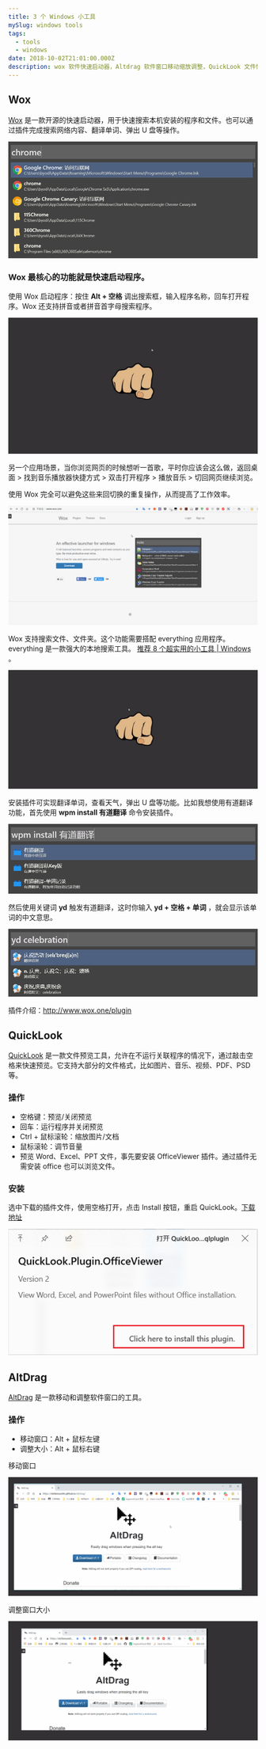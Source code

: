```yaml
---
title: 3 个 Windows 小工具
mySlug: windows tools
tags:
  - tools
  - windows
date: 2018-10-02T21:01:00.000Z
description: wox 软件快速启动器，Altdrag 软件窗口移动缩放调整，QuickLook 文件快速预览。
---
```


## Wox

[Wox](http://www.wox.one/) 是一款开源的快速启动器，用于快速搜索本机安装的程序和文件。也可以通过插件完成搜索网络内容、翻译单词、弹出 U 盘等操作。

<img src="https://raw.githubusercontent.com/byodian/logpic/master/Wox1.png"/>

### Wox 最核心的功能就是快速启动程序。

使用 Wox 启动程序：按住 **Alt + 空格** 调出搜索框，输入程序名称，回车打开程序。Wox 还支持拼音或者拼音首字母搜索程序。

<img src="https://raw.githubusercontent.com/byodian/logpic/master/wox.gif" />

另一个应用场景，当你浏览网页的时候想听一首歌，平时你应该会这么做，返回桌面 > 找到音乐播放器快捷方式 > 双击打开程序 > 播放音乐 > 切回网页继续浏览。

使用 Wox 完全可以避免这些来回切换的重复操作，从而提高了工作效率。

<img src="https://raw.githubusercontent.com/byodian/logpic/master/wox2.gif"/>

Wox 支持搜索文件、文件夹。这个功能需要搭配 everything 应用程序。everything 是一款强大的本地搜索工具。 [推荐 8 个超实用的小工具 | Windows](http://t.cn/Ehw1ogg) 。

<img src="https://raw.githubusercontent.com/byodian/logpic/master/wox3.gif"/>

安装插件可实现翻译单词，查看天气，弹出 U 盘等功能。比如我想使用有道翻译功能，首先使用 **wpm install 有道翻译** 命令安装插件。

<img src="https://raw.githubusercontent.com/byodian/logpic/master/youdao.png"/>

然后使用关键词 **yd** 触发有道翻译，这时你输入 **yd + 空格 + 单词** ，就会显示该单词的中文意思。

<img src="https://raw.githubusercontent.com/byodian/logpic/master/yd1.png">

插件介绍：<http://www.wox.one/plugin>

## QuickLook

[QuickLook](https://pooi.moe/QuickLook/?utm_source=www.appinn.com) 是一款文件预览工具，允许在不运行关联程序的情况下，通过敲击空格来快速预览。它支持大部分的文件格式，比如图片、音乐、视频、PDF、PSD 等。

### 操作

- 空格键：预览/关闭预览
- 回车：运行程序并关闭预览
- Ctrl + 鼠标滚轮：缩放图片/文档
- 鼠标滚轮：调节音量
- 预览 Word、Excel、PPT 文件，事先要安装 OfficeViewer 插件。通过插件无需安装 office 也可以浏览文件。

### 安装

选中下载的插件文件，使用空格打开，点击 Install 按钮，重启 QuickLook。[下载地址](https://github.com/QL-Win/QuickLook/wiki/Available-Plugins)   

<img src="https://raw.githubusercontent.com/byodian/logpic/master/officepllugin.png"/>

## AltDrag

[AltDrag](https://stefansundin.github.io/altdrag/) 是一款移动和调整软件窗口的工具。

### 操作

- 移动窗口：Alt + 鼠标左键
- 调整大小：Alt + 鼠标右键 

移动窗口

<img src="https://raw.githubusercontent.com/byodian/logpic/master/altdrag2.gif"/>

调整窗口大小

<img src="https://raw.githubusercontent.com/byodian/logpic/master/altdrag4.gif"/>
